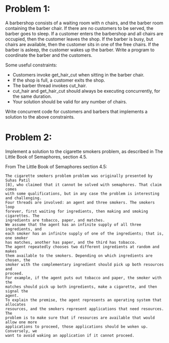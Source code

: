 # Problem 1:
A barbershop consists of a waiting room with n chairs, and the barber room containing the barber chair. If there are no customers to be served, the barber goes to sleep. If a customer enters the barbershop and all chairs are occupied, then the customer leaves the shop. If the barber is busy, but chairs are available, then the customer sits in one of the free chairs. If the barber is asleep, the customer wakes up the barber. Write a program to coordinate the barber and the customers.

Some useful constraints:

* Customers invoke get_hair_cut when sitting in the barber chair.
* If the shop is full, a customer exits the shop.
* The barber thread invokes cut_hair.
* cut_hair and get_hair_cut should always be executing concurrently, for the same duration.
* Your solution should be valid for any number of chairs.

Write concurrent code for customers and barbers that implements a solution to the above constraints.

# Problem 2:
Implement a solution to the cigarette smokers problem, as described in The Little Book of Semaphores, section 4.5.

From The Little Book of Semaphores section 4.5:
```
The cigarette smokers problem problem was originally presented by Suhas Patil
[8], who claimed that it cannot be solved with semaphores. That claim comes
with some qualifications, but in any case the problem is interesting and challenging.
Four threads are involved: an agent and three smokers. The smokers loop
forever, first waiting for ingredients, then making and smoking cigarettes. The
ingredients are tobacco, paper, and matches.
We assume that the agent has an infinite supply of all three ingredients, and
each smoker has an infinite supply of one of the ingredients; that is, one smoker
has matches, another has paper, and the third has tobacco.
The agent repeatedly chooses two different ingredients at random and makes
them available to the smokers. Depending on which ingredients are chosen, the
smoker with the complementary ingredient should pick up both resources and
proceed.
For example, if the agent puts out tobacco and paper, the smoker with the
matches should pick up both ingredients, make a cigarette, and then signal the
agent.
To explain the premise, the agent represents an operating system that allocates
resources, and the smokers represent applications that need resources. The
problem is to make sure that if resources are available that would allow one more
applications to proceed, those applications should be woken up. Conversely, we
want to avoid waking an application if it cannot proceed.
```